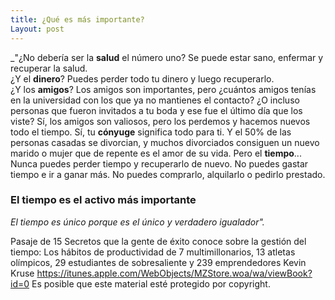 ```yaml
---
title: ¿Qué es más importante?
Layout: post
---
```


_"¿No debería ser la **salud** el número uno? Se puede estar sano, enfermar y recuperar la salud.  
   ¿Y el **dinero**? Puedes perder todo tu dinero y luego recuperarlo.  
   ¿Y los **amigos**? Los amigos son importantes, pero ¿cuántos amigos tenías en la universidad con los que ya no mantienes el contacto? ¿O incluso personas que fueron invitados a tu boda y ese fue el último día que los viste? Sí, los amigos son valiosos, pero los perdemos y hacemos nuevos todo el tiempo.
   Sí, tu **cónyuge** significa todo para ti. Y el 50% de las personas casadas se divorcian, y muchos divorciados consiguen un nuevo marido o mujer que de repente es el amor de su vida.
   Pero el **tiempo**...
   Nunca puedes perder tiempo y recuperarlo de nuevo.
   No puedes gastar tiempo e ir a ganar más. No puedes comprarlo, alquilarlo o pedirlo prestado.
   ### El tiempo es el activo más importante
   _El tiempo es único porque es el único y verdadero igualador"._

Pasaje de
15 Secretos que la gente de éxito conoce sobre la gestión del tiempo: Los hábitos de productividad de 7 multimillonarios, 13 atletas olímpicos, 29 estudiantes de sobresaliente y 239 emprendedores
Kevin Kruse
https://itunes.apple.com/WebObjects/MZStore.woa/wa/viewBook?id=0
Es posible que este material esté protegido por copyright.
